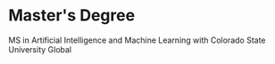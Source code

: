 # Master's Degree
MS in Artificial Intelligence and Machine Learning with Colorado State University Global
